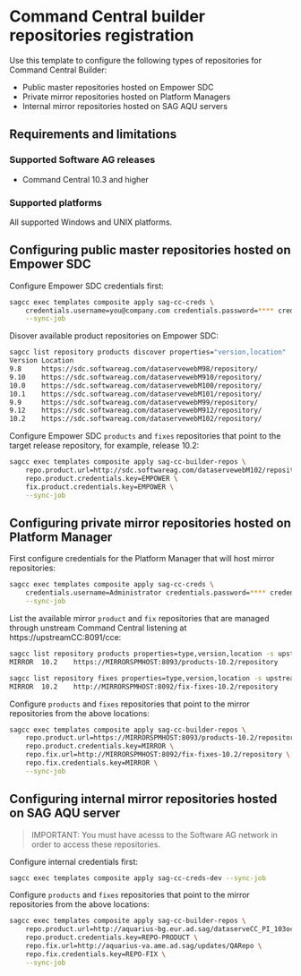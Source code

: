<!-- Copyright 2013 - 2018 Software AG, Darmstadt, Germany and/or its licensors

   SPDX-License-Identifier: Apache-2.0

    Licensed under the Apache License, Version 2.0 (the "License");
    you may not use this file except in compliance with the License.
    You may obtain a copy of the License at

        http://www.apache.org/licenses/LICENSE-2.0

    Unless required by applicable law or agreed to in writing, software
    distributed under the License is distributed on an "AS IS" BASIS,
     WITHOUT WARRANTIES OR CONDITIONS OF ANY KIND, either express or implied.
     See the License for the specific language governing permissions and

     limitations under the License.                                                  

-->

# Command Central builder repositories registration

Use this template to configure the following types of repositories for Command Central Builder:

* Public master repositories hosted on Empower SDC
* Private mirror repositories hosted on Platform Managers
* Internal mirror repositories hosted on SAG AQU servers

## Requirements and limitations

### Supported Software AG releases

* Command Central 10.3 and higher

### Supported platforms

All supported Windows and UNIX platforms.

## Configuring public master repositories hosted on Empower SDC

Configure Empower SDC credentials first:

```bash
sagcc exec templates composite apply sag-cc-creds \
    credentials.username=you@company.com credentials.password=**** credentials.key=EMPOWER \
    --sync-job
```

Disover available product repositories on Empower SDC:

```bash
sagcc list repository products discover properties="version,location"
Version	Location
9.8    	https://sdc.softwareag.com/dataservewebM98/repository/
9.10   	https://sdc.softwareag.com/dataservewebM910/repository/
10.0   	https://sdc.softwareag.com/dataservewebM100/repository/
10.1   	https://sdc.softwareag.com/dataservewebM101/repository/
9.9    	https://sdc.softwareag.com/dataservewebM99/repository/
9.12   	https://sdc.softwareag.com/dataservewebM912/repository/
10.2   	https://sdc.softwareag.com/dataservewebM102/repository/
```

Configure Empower SDC `products` and `fixes` repositories that point to the target release repository, for example, release 10.2:

```bash
sagcc exec templates composite apply sag-cc-builder-repos \
    repo.product.url=http://sdc.softwareag.com/dataservewebM102/repository \
    repo.product.credentials.key=EMPOWER \
    fix.product.credentials.key=EMPOWER \
    --sync-job
```

## Configuring private mirror repositories hosted on Platform Manager

First configure credentials for the Platform Manager that will host mirror repositories:

```bash
sagcc exec templates composite apply sag-cc-creds \
    credentials.username=Administrator credentials.password=**** credentials.key=MIRROR \
    --sync-job
```

List the available mirror `product` and `fix` repositories that are managed through unstream Command Central listening at https://upstreamCC:8091/cce:

```bash
sagcc list repository products properties=type,version,location -s upstreamCC | grep MIRROR
MIRROR	10.2   	https://MIRRORSPMHOST:8093/products-10.2/repository

sagcc list repository fixes properties=type,version,location -s upstreamCC | grep MIRROR
MIRROR	10.2   	http://MIRRORSPMHOST:8092/fix-fixes-10.2/repository
```

Configure `products` and `fixes` repositories that point to the mirror repositories from the above locations:

```bash
sagcc exec templates composite apply sag-cc-builder-repos \
    repo.product.url=https://MIRRORSPMHOST:8093/products-10.2/repository \
    repo.product.credentials.key=MIRROR \
    repo.fix.url=http://MIRRORSPMHOST:8092/fix-fixes-10.2/repository \
    repo.fix.credentials.key=MIRROR \
    --sync-job
```

## Configuring internal mirror repositories hosted on SAG AQU server

> IMPORTANT: You must have acesss to the Software AG network in order to access these repositories.

Configure internal credentials first:

```bash
sagcc exec templates composite apply sag-cc-creds-dev --sync-job
```

Configure `products` and `fixes` repositories that point to the mirror repositories from the above locations:

```bash
sagcc exec templates composite apply sag-cc-builder-repos \
    repo.product.url=http://aquarius-bg.eur.ad.sag/dataserveCC_PI_103oct2018/repository \
    repo.product.credentials.key=REPO-PRODUCT \
    repo.fix.url=http://aquarius-va.ame.ad.sag/updates/QARepo \
    repo.fix.credentials.key=REPO-FIX \
    --sync-job
```
